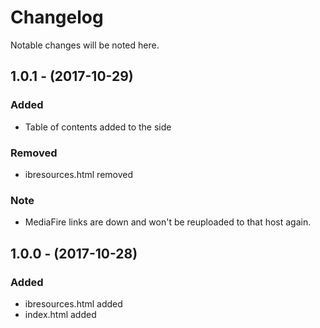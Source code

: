 # Changelog
Notable changes will be noted here.

## 1.0.1 - (2017-10-29)
### Added
- Table of contents added to the side
### Removed
- ibresources.html removed
### Note
- MediaFire links are down and won't be reuploaded to that host again.

## 1.0.0 - (2017-10-28)
### Added
- ibresources.html added
- index.html added

